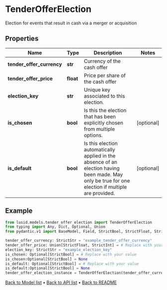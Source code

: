 # TenderOfferElection

Election for events that result in cash via a merger or acquisition
## Properties
Name | Type | Description | Notes
------------ | ------------- | ------------- | -------------
**tender_offer_currency** | **str** | Currency of the cash offer | 
**tender_offer_price** | **float** | Price per share of the cash offer | 
**election_key** | **str** | Unique key associated to this election. | 
**is_chosen** | **bool** | Is this the election that has been explicitly chosen from multiple options. | [optional] 
**is_default** | **bool** | Is this election automatically applied in the absence of an election having been made. May only be true for one election if multiple are provided. | [optional] 
## Example

```python
from lusid.models.tender_offer_election import TenderOfferElection
from typing import Any, Dict, Optional, Union
from pydantic.v1 import BaseModel, Field, StrictBool, StrictFloat, StrictInt, StrictStr, constr

tender_offer_currency: StrictStr = "example_tender_offer_currency"
tender_offer_price: Union[StrictFloat, StrictInt] = # Replace with your value
election_key: StrictStr = "example_election_key"
is_chosen: Optional[StrictBool] = # Replace with your value
is_chosen:Optional[StrictBool] = None
is_default: Optional[StrictBool] = # Replace with your value
is_default:Optional[StrictBool] = None
tender_offer_election_instance = TenderOfferElection(tender_offer_currency=tender_offer_currency, tender_offer_price=tender_offer_price, election_key=election_key, is_chosen=is_chosen, is_default=is_default)

```

[Back to Model list](../README.md#documentation-for-models) &#8226; [Back to API list](../README.md#documentation-for-api-endpoints) &#8226; [Back to README](../README.md)

